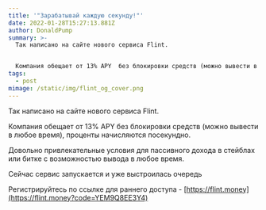 ```yaml
---
title: '"Зарабатывай каждую секунду!"'
date: 2022-01-28T15:27:13.881Z
author: DonaldPump
summary: >-
  Так написано на сайте нового сервиса Flint. 


  Компания обещает от 13% APY  без блокировки средств (можно вывести в любое время), проценты начисляются посекундно.
tags:
  - post
mimage: /static/img/flint_og_cover.png
---
```



Так написано на сайте нового сервиса Flint. 

Компания обещает от 13% APY  без блокировки средств (можно вывести в любое время), проценты начисляются посекундно.

Довольно привлекательные условия для пассивного дохода в стейблах или битке с возможностью вывода в любое время.

Сейчас сервис запускается и уже выстроилась очередь

Регистрируйтесь по ссылке для раннего доступа - [https://flint.money](https://flint.money?code=YEM9Q8EE3Y4)